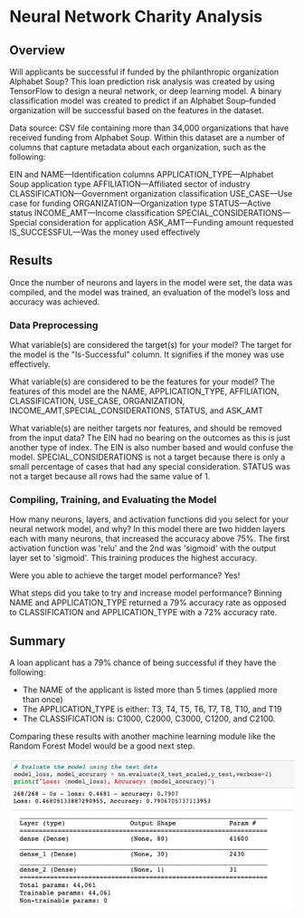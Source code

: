 # Neural Network Charity Analysis

## Overview
Will applicants be successful if funded by the philanthropic organization Alphabet Soup? This loan prediction risk analysis was created by using TensorFlow to design a neural network, or deep learning model. A binary classification model was created to predict if an Alphabet Soup–funded organization will be successful based on the features in the dataset. 

Data source: CSV file containing more than 34,000 organizations that have received funding from Alphabet Soup. Within this dataset are a number of columns that capture metadata about each organization, such as the following:

EIN and NAME—Identification columns
APPLICATION_TYPE—Alphabet Soup application type
AFFILIATION—Affiliated sector of industry
CLASSIFICATION—Government organization classification
USE_CASE—Use case for funding
ORGANIZATION—Organization type
STATUS—Active status
INCOME_AMT—Income classification
SPECIAL_CONSIDERATIONS—Special consideration for application
ASK_AMT—Funding amount requested
IS_SUCCESSFUL—Was the money used effectively

## Results
Once the number of neurons and layers in the model were set, the data was compiled, and the model was trained, an evaluation of the model’s loss and accuracy was achieved.

### Data Preprocessing
What variable(s) are considered the target(s) for your model?
The target for the model is the "Is-Successful" column. It signifies if the money was use effectively.

What variable(s) are considered to be the features for your model?
The features of this model are the NAME, APPLICATION_TYPE, AFFILIATION, CLASSIFICATION, USE_CASE, ORGANIZATION, INCOME_AMT,SPECIAL_CONSIDERATIONS, STATUS, and ASK_AMT

What variable(s) are neither targets nor features, and should be removed from the input data?
The EIN had no bearing on the outcomes as this is just another type of index. The EIN is also number based and would confuse the model. SPECIAL_CONSIDERATIONS is not a target because there is only a small percentage of cases that had any special consideration. STATUS was not a target because all rows had the same value of 1.

### Compiling, Training, and Evaluating the Model
How many neurons, layers, and activation functions did you select for your neural network model, and why?
In this model there are two hidden layers each with many neurons, that increased the accuracy above 75%. The first activation function was 'relu' and the 2nd was 'sigmoid' with the output layer set to 'sigmoid'. This training produces the highest accuracy.

Were you able to achieve the target model performance?
Yes!

What steps did you take to try and increase model performance?
Binning NAME and APPLICATION_TYPE returned a 79% accuracy rate as opposed to CLASSIFICATION and APPLICATION_TYPE with a 72% accuracy rate.

## Summary
A loan applicant has a 79% chance of being successful if they have the following:

* The NAME of the applicant is listed more than 5 times (applied more than once)
* The APPLICATION_TYPE is either: T3, T4, T5, T6, T7, T8, T10, and T19
* The CLASSIFICATION is: C1000, C2000, C3000, C1200, and C2100.

Comparing these results with another machine learning module like the Random Forest Model would be a good next step.

![accuracy](images/accuracy.png)
![model](images/model.png)